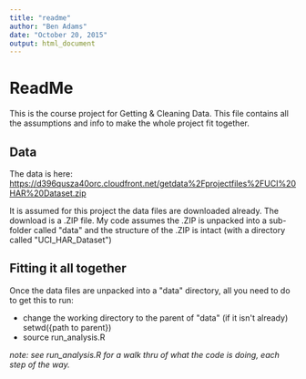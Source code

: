 ```yaml
---
title: "readme"
author: "Ben Adams"
date: "October 20, 2015"
output: html_document
---
```

# ReadMe
This is the course project for Getting &amp; Cleaning Data. This file contains all the assumptions and info
to make the whole project fit together.

## Data
The data is here:
https://d396qusza40orc.cloudfront.net/getdata%2Fprojectfiles%2FUCI%20HAR%20Dataset.zip

It is assumed for this project the data files are downloaded already.
The download is a .ZIP file.  My code assumes the .ZIP is unpacked into a sub-folder
called "data" and the structure of the .ZIP is intact (with a directory called "UCI_HAR_Dataset")

## Fitting it all together
Once the data files are unpacked into a "data" directory, all you need to do to get this to
run:
* change the working directory to the parent of "data" (if it isn't already)
  setwd({path to parent})
* source run_analysis.R

_note: see run_analysis.R for a walk thru of what the code is doing, each step of the way._

